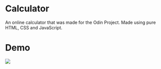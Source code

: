 # Calculator

An online calculator that was made for the Odin Project. Made using pure HTML, CSS and JavaScript.


# Demo

![](ClacDemo.gif)